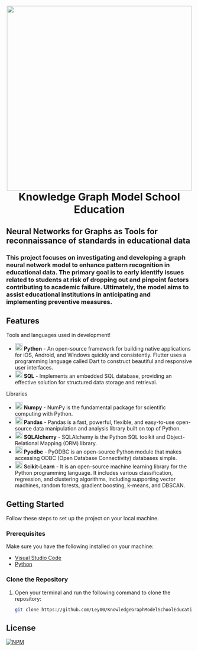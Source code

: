 <h1 align="center">
  <br>
    <img src="https://github.com/Ley00/KnowledgeGraphModelSchoolEducation/assets/30672542/30067a7d-c59b-4ccf-a40c-7323af97d71d" width="500">
  <br>
  Knowledge Graph Model School Education
</h1>
<h2>
  Neural Networks for Graphs as Tools for reconnaissance of standards in educational data
</h2>
<h3>
  This project focuses on investigating and developing a graph neural network model to enhance pattern recognition in educational data. The primary goal is to early identify issues related to students at risk of dropping out and pinpoint factors contributing to academic failure. Ultimately, the model aims to assist educational institutions in anticipating and implementing preventive measures.
</h3>

## Features

Tools and languages used in development!

- <img src="https://github.com/Ley00/KnowledgeGraphModelSchoolEducation/assets/30672542/ae5246a8-1425-4286-8ed3-946178a48944" height="20"> **Python** - An open-source framework for building native applications for iOS, Android, and Windows quickly and consistently. Flutter uses a programming language called Dart to construct beautiful and responsive user interfaces.
- <img src="https://github.com/LVDSistemas/Aplicativo-2.1/assets/132093842/dc35dac0-19a3-48d1-af6a-e459163b2527" height="20"> **SQL** - Implements an embedded SQL database, providing an effective solution for structured data storage and retrieval.

Libraries

- <img src="https://github.com/Ley00/KnowledgeGraphModelSchoolEducation/assets/30672542/ef13c302-83e6-478b-9485-91d65d214a90" height="20"> **Numpy** - NumPy is the fundamental package for scientific computing with Python.
- <img src="https://github.com/Ley00/KnowledgeGraphModelSchoolEducation/assets/30672542/f6714fa0-da9c-4941-adc4-33e655aa9b9d" height="20"> **Pandas** - Pandas is a fast, powerful, flexible, and easy-to-use open-source data manipulation and analysis library built on top of Python.
- <img src="https://github.com/Ley00/KnowledgeGraphModelSchoolEducation/assets/30672542/d3295ad3-5dbe-4dad-bb2b-6431c1beb8b7" height="20"> **SQLAlchemy** - SQLAlchemy is the Python SQL toolkit and Object-Relational Mapping (ORM) library.
- <img src="https://github.com/Ley00/KnowledgeGraphModelSchoolEducation/assets/30672542/6248da89-8e9a-46e9-addb-5a9afc1574fa" height="20"> **Pyodbc** - PyODBC is an open-source Python module that makes accessing ODBC (Open Database Connectivity) databases simple.
- <img src="https://github.com/Ley00/KnowledgeGraphModelSchoolEducation/assets/30672542/890e6505-a0fd-4c0f-bce1-bfe54c7aa962" height="20"> **Scikit-Learn** - It is an open-source machine learning library for the Python programming language. It includes various classification, regression, and clustering algorithms, including supporting vector machines, random forests, gradient boosting, k-means, and DBSCAN.
## Getting Started

Follow these steps to set up the project on your local machine.

### Prerequisites

Make sure you have the following installed on your machine:

- [Visual Studio Code](https://code.visualstudio.com/)
- [Python](https://www.python.org/)

### Clone the Repository

1. Open your terminal and run the following command to clone the repository:
   ```bash
   git clone https://github.com/Ley00/KnowledgeGraphModelSchoolEducation.git

## License

[![NPM](https://img.shields.io/npm/l/react)](https://github.com/Ley00/KnowledgeGraphModelSchoolEducation/blob/main/LICENSE)
